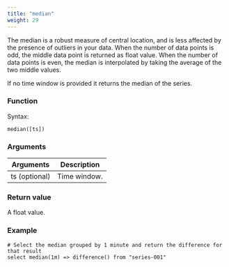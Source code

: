 ```yaml
---
title: "median"
weight: 29
---
```


The median is a robust measure of central location, and is less affected by the presence of outliers in your data. When the number of data points is odd, the middle data point is returned as float value. When the number of data points is even, the median is interpolated by taking the average of the two middle values.

If no time window is provided it returns the median of the series.

### Function

Syntax:

    median([ts])

### Arguments

 Arguments   | Description
 ----------- | -----------
ts (optional) | Time window.

### Return value

A float value.

### Example

    # Select the median grouped by 1 minute and return the difference for that result
    select median(1m) => difference() from "series-001"
